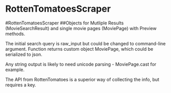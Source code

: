 RottenTomatoesScraper
=====================

#RottenTomatoesScraper
##Objects for Mutliple Results (MovieSearchResult) and single movie pages (MoviePage) with Preview methods.

The initial search query is raw_input but could be changed to command-line argument. Function returns custom object MoviePage, which could be serialized to json.

Any string output is likely to need unicode parsing - MoviePage.cast for example.

The API from RottenTomatoes is a superior way of collecting the info, but requires a key.
